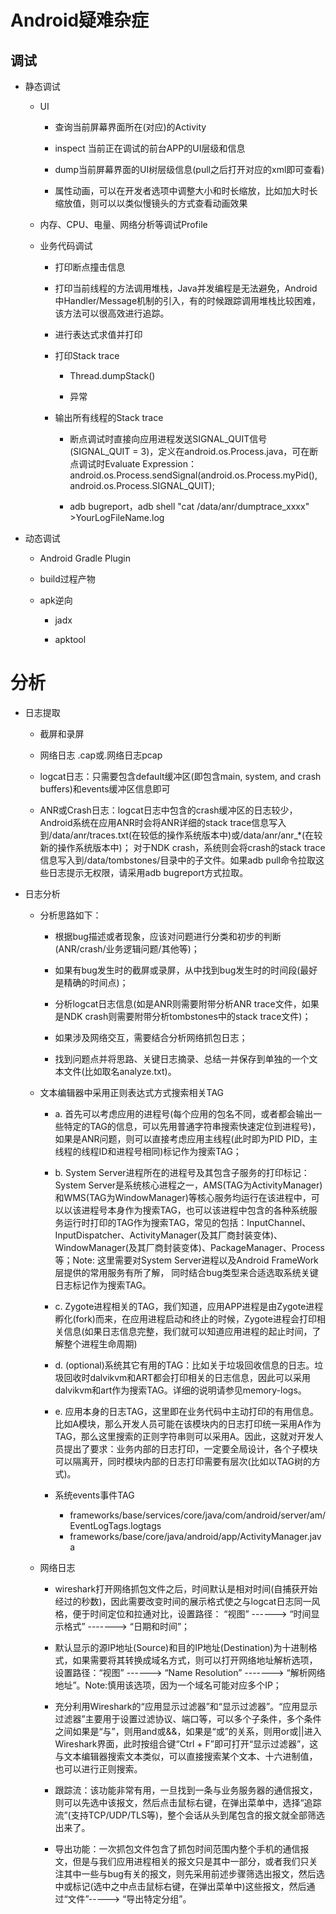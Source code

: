 # Android疑难杂症


## 调试


- 静态调试

    - UI

         - 查询当前屏幕界面所在(对应)的Activity

         - inspect 当前正在调试的前台APP的UI层级和信息

         - dump当前屏幕界面的UI树层级信息(pull之后打开对应的xml即可查看)

         - 属性动画，可以在开发者选项中调整大小和时长缩放，比如加大时长缩放值，则可以以类似慢镜头的方式查看动画效果

    - 内存、CPU、电量、网络分析等调试Profile

    - 业务代码调试

         - 打印断点撞击信息

         - 打印当前线程的方法调用堆栈，Java并发编程是无法避免，Android中Handler/Message机制的引入，有的时候跟踪调用堆栈比较困难，该方法可以很高效进行追踪。

         - 进行表达式求值并打印

         - 打印Stack trace

              - Thread.dumpStack()

              - 异常

         - 输出所有线程的Stack trace

              - 断点调试时直接向应用进程发送SIGNAL_QUIT信号(SIGNAL_QUIT = 3)，定义在android.os.Process.java，可在断点调试时Evaluate Expression：android.os.Process.sendSignal(android.os.Process.myPid(), android.os.Process.SIGNAL_QUIT);

              - adb bugreport，adb shell "cat /data/anr/dumptrace_xxxx" >YourLogFileName.log

- 动态调试

    - Android Gradle Plugin

    - build过程产物

    - apk逆向

         - jadx

         - apktool

# 分析

- 日志提取

    - 截屏和录屏

    - 网络日志 .cap或.网络日志pcap

    - logcat日志：只需要包含default缓冲区(即包含main, system, and crash buffers)和events缓冲区信息即可

    - ANR或Crash日志：logcat日志中包含的crash缓冲区的日志较少，Android系统在应用ANR时会将ANR详细的stack trace信息写入到/data/anr/traces.txt(在较低的操作系统版本中)或/data/anr/anr_*(在较新的操作系统版本中)； 对于NDK crash，系统则会将crash的stack trace信息写入到/data/tombstones/目录中的子文件。如果adb pull命令拉取这些日志提示无权限，请采用adb bugreport方式拉取。


- 日志分析

    - 分析思路如下：

         - 根据bug描述或者现象，应该对问题进行分类和初步的判断(ANR/crash/业务逻辑问题/其他等)；

         - 如果有bug发生时的截屏或录屏，从中找到bug发生时的时间段(最好是精确的时间点)；

         - 分析logcat日志信息(如是ANR则需要附带分析ANR trace文件，如果是NDK crash则需要附带分析tombstones中的stack trace文件)；

         - 如果涉及网络交互，需要结合分析网络抓包日志；

         - 找到问题点并将思路、关键日志摘录、总结一并保存到单独的一个文本文件(比如取名analyze.txt)。

    - 文本编辑器中采用正则表达式方式搜索相关TAG

         - a. 首先可以考虑应用的进程号(每个应用的包名不同，或者都会输出一些特定的TAG的信息，可以先用普通字符串搜索快速定位到进程号)，如果是ANR问题，则可以直接考虑应用主线程(此时即为PID PID，主线程的线程ID和进程号相同)标记作为搜索TAG；

         - b. System Server进程所在的进程号及其包含子服务的打印标记：System Server是系统核心进程之一，AMS(TAG为ActivityManager)和WMS(TAG为WindowManager)等核心服务均运行在该进程中，可以以该进程号本身作为搜索TAG，也可以该进程中包含的各种系统服务运行时打印的TAG作为搜索TAG，常见的包括：InputChannel、InputDispatcher、ActivityManager(及其厂商封装变体)、WindowManager(及其厂商封装变体)、PackageManager、Process等；Note: 这里需要对System Server进程以及Android FrameWork层提供的常用服务有所了解， 同时结合bug类型来合适选取系统关键日志标记作为搜索TAG。

         - c. Zygote进程相关的TAG，我们知道，应用APP进程是由Zygote进程孵化(fork)而来，在应用进程启动和终止的时候，Zygote进程会打印相关信息(如果日志信息完整，我们就可以知道应用进程的起止时间，了解整个进程生命周期)

         - d. (optional)系统其它有用的TAG：比如关于垃圾回收信息的日志。垃圾回收时dalvikvm和ART都会打印相关的日志信息，因此可以采用dalvikvm和art作为搜索TAG。详细的说明请参见memory-logs。

         - e. 应用本身的日志TAG，这里即在业务代码中主动打印的有用信息。比如A模块，那么开发人员可能在该模块内的日志打印统一采用A作为TAG，那么这里搜索的正则字符串则可以采用A。因此，这就对开发人员提出了要求：业务内部的日志打印，一定要全局设计，各个子模块可以隔离开，同时模块内部的日志打印需要有层次(比如以TAG树的方式)。

         - 系统events事件TAG
         	- frameworks/base/services/core/java/com/android/server/am/EventLogTags.logtags
         	- frameworks/base/core/java/android/app/ActivityManager.java

    - 网络日志

         - wireshark打开网络抓包文件之后，时间默认是相对时间(自捕获开始经过的秒数)，因此需要改变时间的展示格式使之与logcat日志同一风格，便于时间定位和拉通对比，设置路径： “视图” ------> “时间显示格式” -------> “日期和时间”；

         - 默认显示的源IP地址(Source)和目的IP地址(Destination)为十进制格式，如果需要将其转换成域名方式，则可以打开网络地址解析选项，设置路径：“视图” ------> “Name Resolution” -------> “解析网络地址”。Note:慎用该选项，因为一个域名可能对应多个IP；

         - 充分利用Wireshark的“应用显示过滤器”和“显示过滤器”。“应用显示过滤器”主要用于设置过滤协议、端口等，可以多个子条件，多个条件之间如果是“与”，则用and或&&，如果是“或”的关系，则用or或||进入Wireshark界面，此时按组合键“Ctrl + F”即可打开“显示过滤器”，这与文本编辑器搜索文本类似，可以直接搜索某个文本、十六进制值，也可以进行正则搜索。

         - 跟踪流：该功能非常有用，一旦找到一条与业务服务器的通信报文，则可以先选中该报文，然后点击鼠标右键，在弹出菜单中，选择“追踪流”(支持TCP/UDP/TLS等)，整个会话从头到尾包含的报文就全部筛选出来了。

         - 导出功能：一次抓包文件包含了抓包时间范围内整个手机的通信报文，但是与我们应用进程相关的报文只是其中一部分，或者我们只关注其中一些与bug有关的报文，则先采用前述步骤筛选出报文，然后选中或标记(选中之中点击鼠标右键，在弹出菜单中)这些报文，然后通过“文件”-----> “导出特定分组”。
